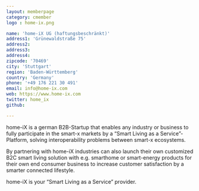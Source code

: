 ```yaml
---
layout: memberpage
category: cmember
logo : home-ix.png

name: 'home-iX UG (haftungsbeschränkt)'
address1: 'Grünewaldstraße 75'
address2: 
address3: 
address4: 
zipcode: '70469'
city: 'Stuttgart'
region: 'Baden-Württemberg'
country: 'Germany'
phone: '+49 176 221 30 491'
email: info@home-ix.com
web: https://www.home-ix.com
twitter: home_ix
github: 

---
```

home-iX is a german B2B-Startup that enables any industry or business to fully participate in the smart-x markets by a “Smart Living as a Service”-Platform, solving interoperability problems between smart-x ecosystems.

<!--more-->

By partnering with home-iX industries can also launch their own customized B2C smart living solution with e.g. smarthome or smart-energy products for their own end consumer business to increase customer satisfaction by a smarter connected lifestyle. 

home-iX is your “Smart Living as a Service” provider.
